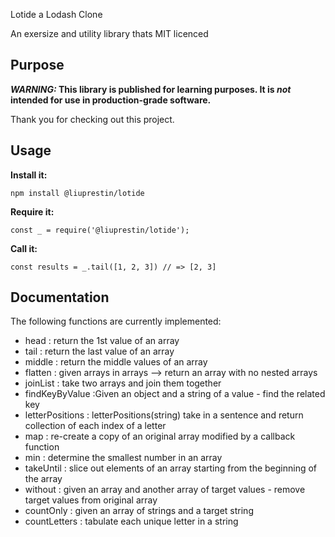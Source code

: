 Lotide a Lodash Clone

An exersize and utility library thats MIT licenced

## Purpose

**_WARNING:_ This library is published for learning purposes. It is _not_ intended for use in production-grade software.**

Thank you for checking out this project.

## Usage

**Install it:**

`npm install @liuprestin/lotide`

**Require it:**

`const _ = require('@liuprestin/lotide');`

**Call it:**

`const results = _.tail([1, 2, 3]) // => [2, 3]`

## Documentation

The following functions are currently implemented:

- head : return the 1st value of an array
- tail : return the last value of an array
- middle : return the middle values of an array 
- flatten : given arrays in arrays --> return an array with no nested arrays
- joinList : take two arrays and join them together
- findKeyByValue :Given an object and a string of a value - find the related key
- letterPositions : letterPositions(string) take in a sentence and return collection of each index of a letter 
- map : re-create a copy of an original array modified by a callback function
- min : determine the smallest number in an array
- takeUntil : slice out elements of an array starting from the beginning of the array
- without : given an array and another array of target values - remove target values from original array
- countOnly : given an array of strings and a target string 
- countLetters : tabulate each unique letter in a string 